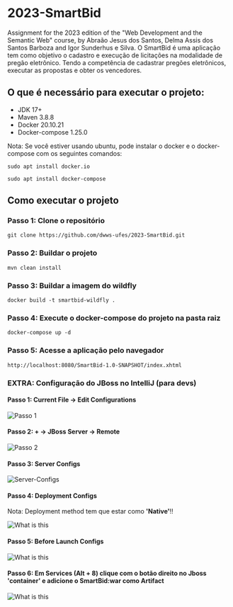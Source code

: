 # 2023-SmartBid
Assignment for the 2023 edition of the "Web Development and the Semantic Web" course, by Abraão Jesus dos Santos, Delma Assis dos Santos Barboza and Igor Sunderhus e Silva.
O SmartBid é uma aplicação tem como objetivo o cadastro e execução de licitações na modalidade de pregão eletrônico. Tendo a competência de cadastrar pregões eletrônicos, executar as propostas e obter os vencedores.

## O que é necessário para executar o projeto:

- JDK 17+
- Maven 3.8.8
- Docker 20.10.21
- Docker-compose 1.25.0


Nota: Se você estiver usando ubuntu, pode instalar o docker e o docker-compose com os seguintes comandos:

```sudo apt install docker.io```

```sudo apt install docker-compose```

## Como executar o projeto

### Passo 1: Clone o repositório

```git clone https://github.com/dwws-ufes/2023-SmartBid.git```

### Passo 2: Buildar o projeto

```mvn clean install```

### Passo 3: Buildar a imagem do wildfly

```docker build -t smartbid-wildfly .```

### Passo 4: Execute o docker-compose do projeto na pasta raiz

```docker-compose up -d```

### Passo 5: Acesse a aplicação pelo navegador

```http://localhost:8080/SmartBid-1.0-SNAPSHOT/index.xhtml```

### EXTRA: Configuração do JBoss no IntelliJ (para devs)

#### Passo 1: Current File -> Edit Configurations

![Passo 1](pics/passo1.png)

#### Passo 2: + -> JBoss Server -> Remote

![Passo 2](pics/passo2.png)

#### Passo 3: Server Configs

![Server-Configs](pics/server-config.png)

#### Passo 4: Deployment Configs

Nota: Deployment method tem que estar como **'Native'**!!

![What is this](pics/deployment-config.png)

#### Passo 5: Before Launch Configs

![What is this](pics/before-launch-config.png)

#### Passo 6: Em Services (Alt + 8) clique com o botão direito no Jboss 'container' e adicione o SmartBid:war como Artifact

![What is this](pics/artifacts.png)

